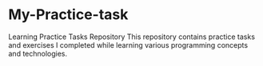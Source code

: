# My-Practice-task

Learning Practice Tasks Repository This repository contains practice tasks and exercises I completed while learning various programming concepts and technologies.
  